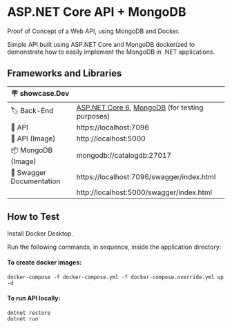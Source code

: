 # ASP.NET Core API + MongoDB
Proof of Concept of a Web API, using MongoDB and Docker.

Simple API built using ASP.NET Core and MongoDB dockerized to demonstrate how to easily implement the MongoDB in .NET applications.

## Frameworks and Libraries

| :placard: showcase.Dev |     |
| -------------  | --- |
| :label: Back-End | [ASP.NET Core 6](https://learn.microsoft.com/en-us/aspnet/core/release-notes/aspnetcore-6.0), [MongoDB](https://www.mongodb.com/docs/atlas/) (for testing purposes)
| :rocket: API     | https://localhost:7096 
| :whale: API (Image)    | http://localhost:5000 
| :package: MongoDB (Image)   | mongodb://catalogdb:27017 
| :bookmark_tabs: Swagger Documentation   |  https://localhost:7096/swagger/index.html 
|                                          |  http://localhost:5000/swagger/index.html


## How to Test

Install Docker Desktop.

Run the following commands, in sequence, inside the application directory:

#### To create docker images:
```
docker-compose -f docker-compose.yml -f docker-compose.override.yml up -d
```

#### To run API locally:
```
dotnet restore
dotnet run
```
